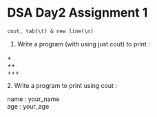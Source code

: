 # DSA Day2 Assignment 1
`cout, tab(\t) & new line(\n)` 
1. Write a program (with using just cout) to print :
<P>+<br>
++<br>
+++<br>
</p>
2. Write a program to print using cout :

<p>
name : your_name<br>
age : your_age
</p>
